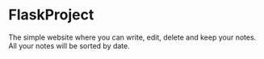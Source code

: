 # FlaskProject

The simple website where you can write, edit, delete and keep your notes.
All your notes will be sorted by date. 
